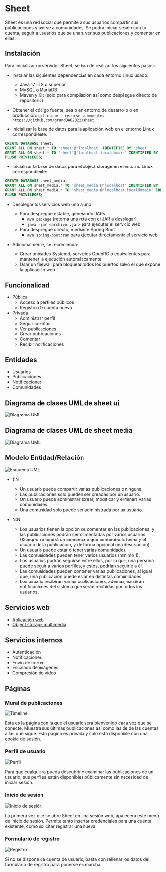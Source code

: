 # Sheet

Sheet es una red social que permite a sus usuarios compartir sus publicaciones y unirse a comunidades.
Se podrá iniciar sesión con tu cuenta, seguir a usuarios que se unan, ver sus publicaciones y comentar en ellas.

## Instalación
Para inicializar un servidor Sheet, se han de realizar los siguientes pasos:

- Instalar las siguientes dependencias en cada entorno Linux usado:
    - Java 17 LTS o superior
    - MySQL o MariaDB
    - Maven y Git (solo para compilación así como despliegue directo de repositorio)

- Obtener el código fuente, sea o en entorno de desarrollo o en producción: `git clone --recurse-submodules https://github.com/grandDAD2022/sheet`

- Inicializar la base de datos para la aplicación web en el entorno Linux correspondiente:

```sql
CREATE DATABASE sheet;
GRANT ALL ON sheet.* TO 'sheet'@'localhost' IDENTIFIED BY 'sheet';
GRANT ALL ON sheet.* TO 'sheet'@'localhost.localdomain' IDENTIFIED BY 'sheet';
FLUSH PRIVILEGES;
```

- Inicializar la base de datos para el object storage en el entorno Linux correspondiente:

```sql
CREATE DATABASE sheet_media;
GRANT ALL ON sheet_media.* TO 'sheet_media'@'localhost' IDENTIFIED BY 'sheet_media';
GRANT ALL ON sheet_media.* TO 'sheet_media'@'localhost.localdomain' IDENTIFIED BY 'sheet_media';
FLUSH PRIVILEGES;
```

- Desplegar los servicios web uno a uno
    - Para despliegue estable, generando JARs
      - `mvn package` (retorna una ruta con el JAR a desplegar)
      - `java -jar <archivo .jar>` para ejecutar el servicio web
    - Para despliegue directo, mediante Spring Boot
      - `mvn spring-boot:run` para ejecutar directamente el servicio web

- Adicionalmente, se recomienda:
    - Crear unidades Systemd, servicios OpenRC o equivalentes para mantener la ejecución automáticamente
    - Usar un firewall para bloquear todos los puertos salvo el que expone la aplicación web

## Funcionalidad
- Pública
    - Acceso a perfiles públicos
    - Registro de cuenta nueva
- Privada
    - Administrar perfil
    - Seguir cuentas
    - Ver publicaciones
    - Crear publicaciones
    - Comentar
    - Recibir notificaciones

## Entidades
- Usuarios
- Publicaciones
- Notificaciones
- Comunidades

## Diagrama de clases UML de sheet ui

![Diagrama UML](img/diagramaUML.svg)

## Diagrama de clases UML de sheet media

![Diagrama UML](img/UML_SheetMEDIA.png)

## Modelo Entidad/Relación

![Esquema UML](img/modelo_er.png)

- 1:N
    - Un usuario puede compartir varias publicaciones o ninguna.
    - Las publicaciones solo pueden ser creadas por un usuario.
    - Un usuario puede administrar (crear, modificar y eliminar) varias comunidades.
    - Una comunidad solo puede ser administrada por un usuario.

- N:N
    - Los usuarios tienen la opción de comentar en las publicaciones, y las publicaciones podrán ser comentadas por varios usuarios (Siempre se tendrá un comentario que contendra la fecha y el usuario de la publicación, y de forma opcional una descripción).
    - Un usuario puede estar o tener varias comunidades.
    - Las comunidades pueden tener varios usuarios (mínimo 1).
    - Los usuarios podrán seguirse entre ellos, por lo que, una persona puede seguir a varios perfiles, y estos, podrían seguirle a él.
    - Las comunidades pueden contener varias publicaciones, al igual que, una publicación puede estar en distintas comunidades.
    - Los usuario recibiran varias publicaciones, además, existirán notificaciones del sistema que serán recibidas por todos los usuarios.

## Servicios web
- [Aplicación web](https://github.com/grandDAD2022/sheet-ui)
- [Object storage multimedia](https://github.com/grandDAD2022/sheet-media)

## Servicios internos
- Autenticación
- Notificaciones
- Envío de correo
- Escalado de imágenes
- Compresión de vídeo

## Páginas

### Mural de publicaciones

![Timeline](img/timeline.png)

Esta es la página con la que el usuario será bienvenido cada vez que se conecte.
Muestra sus últimas publicaciones así como las de de las cuentas a las que sigue.
Esta página es privada y solo está disponible con una cookie de sesión.

### Perfil de usuario

![Perfil](img/profile.png)

Para que cualquiera pueda descubrir y examinar las publicaciones de un usuario,
sus perfiles están disponibles públicamente sin necesidad de iniciar sesión.

### Inicio de sesión

![Inicio de sesión](img/login.png)

La primera vez que se abre Sheet en una sesión web, aparecerá este menú de inicio de sesión.
Permite tanto insertar credenciales para una cuenta existente, como solicitar registrar una nueva.

### Formulario de registro

![Registro](img/signup.png)

Si no se dispone de cuenta de usuario, basta con rellenar los datos del formulario de registro
para ponerse en marcha.
